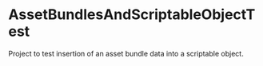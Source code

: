 # AssetBundlesAndScriptableObjectTest
Project to test insertion of an asset bundle data into a scriptable object.
